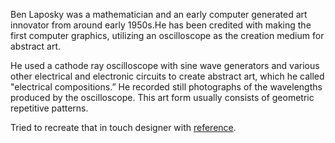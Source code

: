 Ben Laposky was a mathematician and an early computer generated art innovator from around early 1950s.He has been credited with making the first computer graphics, utilizing an oscilloscope as the creation medium for abstract art. 

He used a cathode ray oscilloscope with sine wave generators and various other electrical and electronic circuits to create abstract art, which he called "electrical compositions.” He recorded still photographs of the wavelengths produced by the oscilloscope. This art form usually consists of geometric repetitive patterns.

Tried to recreate that in touch designer with [reference](https://www.youtube.com/watch?v=vLV5e6OMhBI&list=PLpuCjVEMQha9Yf1aMrAls0HlDFq6LG9-X&index=39).